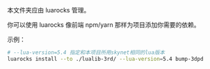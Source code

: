 本文件夹应由 luarocks 管理。

你可以使用 luarocks 像前端 npm/yarn 那样为项目添加你需要的依赖。

示例：

```bash
# --lua-version=5.4 指定和本项目所用skynet相同的lua版本
luarocks install --to ./lualib-3rd/ --lua-version=5.4 bump-3dpd
```